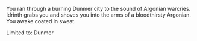 You ran through a burning Dunmer city to the sound of Argonian warcries. Idrinth grabs you and shoves you into the arms of a bloodthirsty Argonian. You awake coated in sweat.

Limited to: Dunmer
